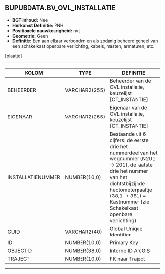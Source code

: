 ﻿## BUPUBDATA.BV_OVL_INSTALLATIE


* __BGT inhoud:__ Nee
* __Herkomst Definitie:__ PNH
* __Positionele nauwkeurigheid:__ nvt
* __Geometrie:__ Geen
* __Definitie:__ Een aan elkaar verbonden en als zodanig beheerd geheel van een schakelkast openbare verlichting, kabels, masten, armaturen, etc.

[plaatje]

***

|KOLOM                           	|TYPE          	|DEFINITIE|
|------                          	|----          	|-----    |
|BEHEERDER                       	|VARCHAR2(255) 	|Beheerder van de OVL installatie, keuzelijst [CT_INSTANTIE]|
|EIGENAAR                        	|VARCHAR2(255) 	|Eigenaar van de OVL installatie, keuzelijst [CT_INSTANTIE]|
|INSTALLATIENUMMER               	|NUMBER(10,0)  	|Bestaande uit 6 cijfers: de eerste drie het nummerdeel van het wegnummer (N201 -> 201), de laatste drie het nummer van het dichtstbijzijnde hectometerpaaltje (38,1 -> 381) = Kastnummer (zie Schakelkast openbare verlichting)|
|GUID                            	|VARCHAR2(40)  	|Global Unique Identifier|
|ID                              	|NUMBER(10,0)  	|Primary Key|
|OBJECTID                        	|NUMBER(38,0)   |Interne ID ArcGIS|
|TRAJECT                         	|NUMBER(10,0)  	|FK naar Traject|

***

